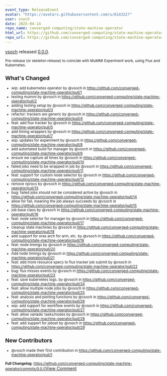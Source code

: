 ```yaml
---
event_type: ReleaseEvent
avatar: "https://avatars.githubusercontent.com/u/814322?"
user: vsoch
date: 2025-04-14
repo_name: converged-computing/state-machine-operator
html_url: https://github.com/converged-computing/state-machine-operator/releases/tag/0.0.0
repo_url: https://github.com/converged-computing/state-machine-operator
---
```


<a href='https://github.com/vsoch' target='_blank'>vsoch</a> released <a href='https://github.com/converged-computing/state-machine-operator/releases/tag/0.0.0' target='_blank'>0.0.0</a>.

<small>Pre-release (or skeleton release) to coincide with MuMMI Experiment work, using Flux and Kubernetes.

## What's Changed
* wip: add kubernetes operator by @vsoch in https://github.com/converged-computing/state-machine-operator/pull/1
* testing mummi by @vsoch in https://github.com/converged-computing/state-machine-operator/pull/2
* adding testing setup by @vsoch in https://github.com/converged-computing/state-machine-operator/pull/3
* refactor: trackers are generic by @vsoch in https://github.com/converged-computing/state-machine-operator/pull/4
* feat: add flux tracker by @vsoch in https://github.com/converged-computing/state-machine-operator/pull/5
* add timing wrappers by @vsoch in https://github.com/converged-computing/state-machine-operator/pull/7
* wip: updates for experiment by @vsoch in https://github.com/converged-computing/state-machine-operator/pull/8
* add automated build for manager by @vsoch in https://github.com/converged-computing/state-machine-operator/pull/9
* ensure we capture all times by @vsoch in https://github.com/converged-computing/state-machine-operator/pull/10
* failed jobs need to be wrapped in job by @vsoch in https://github.com/converged-computing/state-machine-operator/pull/11
* feat: support for custom node selector by @vsoch in https://github.com/converged-computing/state-machine-operator/pull/12
* remove nprocs by @vsoch in https://github.com/converged-computing/state-machine-operator/pull/13
* bug: failed jobs should not be considered active by @vsoch in https://github.com/converged-computing/state-machine-operator/pull/14
* allow for fail, meaning the job always succeeds by @vsoch in https://github.com/converged-computing/state-machine-operator/pull/15
* job base class by @vsoch in https://github.com/converged-computing/state-machine-operator/pull/16
* feat: node selector for manager by @vsoch in https://github.com/converged-computing/state-machine-operator/pull/17
* cleanup state machines by @vsoch in https://github.com/converged-computing/state-machine-operator/pull/18
* add support for oras arch for arm, etc. by @vsoch in https://github.com/converged-computing/state-machine-operator/pull/19
* feat: node timings by @vsoch in https://github.com/converged-computing/state-machine-operator/pull/20
* Add node timings by @vsoch in https://github.com/converged-computing/state-machine-operator/pull/21
* feat: add more resource specs to flux tracker job submit by @vsoch in https://github.com/converged-computing/state-machine-operator/pull/22
* bug: flux misses events by @vsoch in https://github.com/converged-computing/state-machine-operator/pull/23
* feat: save kubernetes logs. by @vsoch in https://github.com/converged-computing/state-machine-operator/pull/24
* feat: allow multiple node jobs by @vsoch in https://github.com/converged-computing/state-machine-operator/pull/25
* feat: analysis and plotting functions by @vsoch in https://github.com/converged-computing/state-machine-operator/pull/26
* wip: add support for workflow events by @vsoch in https://github.com/converged-computing/state-machine-operator/pull/27
* feat: allow variadic tasks/nodes by @vsoch in https://github.com/converged-computing/state-machine-operator/pull/28
* feat: add support for jobset by @vsoch in https://github.com/converged-computing/state-machine-operator/pull/29

## New Contributors
* @vsoch made their first contribution in https://github.com/converged-computing/state-machine-operator/pull/1

**Full Changelog**: https://github.com/converged-computing/state-machine-operator/commits/0.0.0</small><a href='https://github.com/converged-computing/state-machine-operator/releases/tag/0.0.0' target='_blank'>View Comment</a>